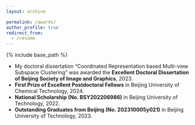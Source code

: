 ```yaml
---
layout: archive

permalink: /awards/
author_profile: true
redirect_from:
  - /resume
---
```


{% include base_path %}


- My doctoral dissertation “Coordinated Representation based Multi-view Subspace Clustering” was awarded the  **Excellent Doctoral Dissertation of Beijing Society of Image and Graphics**, 2023.
- **First Prize of Excellent Postdoctoral Fellows** in Beijing University of Chemical Technology, 2024.
- **National Scholarship (No. BSY202206986)** in Beijing University of Technology, 2022.
- **Outstanding Graduates from Beijing (No. 202310005y021)** in Beijing University of Technology, 2023.

